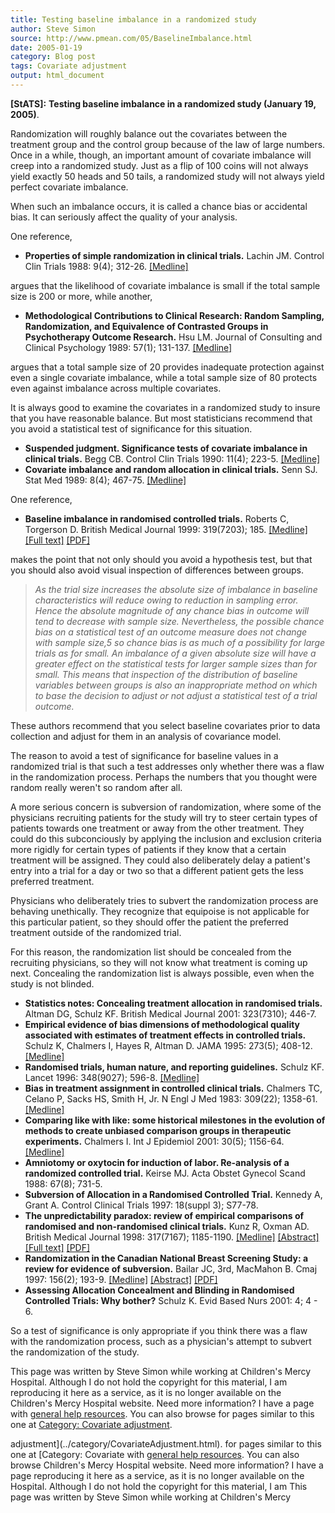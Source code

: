 ```yaml
---
title: Testing baseline imbalance in a randomized study
author: Steve Simon
source: http://www.pmean.com/05/BaselineImbalance.html
date: 2005-01-19
category: Blog post
tags: Covariate adjustment
output: html_document
---
```

**[StATS]:** **Testing baseline imbalance in a
randomized study (January 19, 2005)**.

Randomization will roughly balance out the covariates between the
treatment group and the control group because of the law of large
numbers. Once in a while, though, an important amount of covariate
imbalance will creep into a randomized study. Just as a flip of 100
coins will not always yield exactly 50 heads and 50 tails, a randomized
study will not always yield perfect covariate imbalance.

When such an imbalance occurs, it is called a chance bias or accidental
bias. It can seriously affect the quality of your analysis.

One reference,

-   **Properties of simple randomization in clinical trials.** Lachin
    JM. Control Clin Trials 1988: 9(4); 312-26.
    [\[Medline\]](http://www.ncbi.nlm.nih.gov/entrez/query.fcgi?cmd=Retrieve&db=PubMed&list_uids=3203523&dopt=Abstract)

argues that the likelihood of covariate imbalance is small if the total
sample size is 200 or more, while another,

-   **Methodological Contributions to Clinical Research: Random
    Sampling, Randomization, and Equivalence of Contrasted Groups in
    Psychotherapy Outcome Research.** Hsu LM. Journal of Consulting and
    Clinical Psychology 1989: 57(1); 131-137.
    [\[Medline\]](http://www.ncbi.nlm.nih.gov/entrez/query.fcgi?cmd=Retrieve&db=PubMed&list_uids=2647799&dopt=Abstract)

argues that a total sample size of 20 provides inadequate protection
against even a single covariate imbalance, while a total sample size of
80 protects even against imbalance across multiple covariates.

It is always good to examine the covariates in a randomized study to
insure that you have reasonable balance. But most statisticians
recommend that you avoid a statistical test of significance for this
situation.

-   **Suspended judgment. Significance tests of covariate imbalance in
    clinical trials.** Begg CB. Control Clin Trials 1990: 11(4); 223-5.
    [\[Medline\]](http://www.ncbi.nlm.nih.gov/entrez/query.fcgi?cmd=Retrieve&db=PubMed&list_uids=2171874&dopt=Abstract)
-   **Covariate imbalance and random allocation in clinical trials.**
    Senn SJ. Stat Med 1989: 8(4); 467-75.
    [\[Medline\]](http://www.ncbi.nlm.nih.gov/entrez/query.fcgi?cmd=Retrieve&db=PubMed&list_uids=2727470&dopt=Abstract)

One reference,

-   **Baseline imbalance in randomised controlled trials.** Roberts C,
    Torgerson D. British Medical Journal 1999: 319(7203); 185.
    [\[Medline\]](http://www.ncbi.nlm.nih.gov/entrez/query.fcgi?cmd=Retrieve&db=PubMed&list_uids=10406763&dopt=Abstract)
    [\[Full text\]](http://bmj.com/cgi/content/full/319/7203/185)
    [\[PDF\]](http://bmj.com/cgi/reprint/319/7203/185.pdf)

makes the point that not only should you avoid a hypothesis test, but
that you should also avoid visual inspection of differences between
groups.

> *As the trial size increases the absolute size of imbalance in
> baseline characteristics will reduce owing to reduction in sampling
> error. Hence the absolute magnitude of any chance bias in outcome will
> tend to decrease with sample size. Nevertheless, the possible chance
> bias on a statistical test of an outcome measure does not change with
> sample size,5 so chance bias is as much of a possibility for large
> trials as for small. An imbalance of a given absolute size will have a
> greater effect on the statistical tests for larger sample sizes than
> for small. This means that inspection of the distribution of baseline
> variables between groups is also an inappropriate method on which to
> base the decision to adjust or not adjust a statistical test of a
> trial outcome.*

These authors recommend that you select baseline covariates prior to
data collection and adjust for them in an analysis of covariance model.

The reason to avoid a test of significance for baseline values in a
randomized trial is that such a test addresses only whether there was a
flaw in the randomization process. Perhaps the numbers that you thought
were random really weren\'t so random after all.

A more serious concern is subversion of randomization, where some of the
physicians recruiting patients for the study will try to steer certain
types of patients towards one treatment or away from the other
treatment. They could do this subconciously by applying the inclusion
and exclusion criteria more rigidly for certain types of patients if
they know that a certain treatment will be assigned. They could also
deliberately delay a patient\'s entry into a trial for a day or two so
that a different patient gets the less preferred treatment.

Physicians who deliberately tries to subvert the randomization process
are behaving unethically. They recognize that equipoise is not
applicable for this particular patient, so they should offer the patient
the preferred treatment outside of the randomized trial.

For this reason, the randomization list should be concealed from the
recruiting physicians, so they will not know what treatment is coming up
next. Concealing the randomization list is always possible, even when
the study is not blinded.

-   **Statistics notes: Concealing treatment allocation in randomised
    trials.** Altman DG, Schulz KF. British Medical Journal 2001:
    323(7310); 446-7.
-   **Empirical evidence of bias dimensions of methodological quality
    associated with estimates of treatment effects in controlled
    trials.** Schulz K, Chalmers I, Hayes R, Altman D. JAMA 1995:
    273(5); 408-12.
    [\[Medline\]](http://www.ncbi.nlm.nih.gov/entrez/query.fcgi?cmd=Retrieve&db=PubMed&list_uids=7823387&dopt=Abstract)
-   **Randomised trials, human nature, and reporting guidelines.**
    Schulz KF. Lancet 1996: 348(9027); 596-8.
    [\[Medline\]](http://www.ncbi.nlm.nih.gov/entrez/query.fcgi?cmd=Retrieve&db=PubMed&list_uids=8774577&dopt=Abstract)
-   **Bias in treatment assignment in controlled clinical trials.**
    Chalmers TC, Celano P, Sacks HS, Smith H, Jr. N Engl J Med 1983:
    309(22); 1358-61.
    [\[Medline\]](http://www.ncbi.nlm.nih.gov/entrez/query.fcgi?cmd=Retrieve&db=PubMed&list_uids=6633598&dopt=Abstract)
-   **Comparing like with like: some historical milestones in the
    evolution of methods to create unbiased comparison groups in
    therapeutic experiments.** Chalmers I. Int J Epidemiol 2001: 30(5);
    1156-64.
    [\[Medline\]](http://www.ncbi.nlm.nih.gov/entrez/query.fcgi?cmd=Retrieve&db=PubMed&list_uids=11689539&dopt=Abstract)
-   **Amniotomy or oxytocin for induction of labor. Re-analysis of a
    randomized controlled trial.** Keirse MJ. Acta Obstet Gynecol Scand
    1988: 67(8); 731-5.
-   **Subversion of Allocation in a Randomised Controlled Trial.**
    Kennedy A, Grant A. Control Clinical Trials 1997: 18(suppl 3);
    S77-78.
-   **The unpredictability paradox: review of empirical comparisons of
    randomised and non-randomised clinical trials.** Kunz R, Oxman AD.
    British Medical Journal 1998: 317(7167); 1185-1190.
    [\[Medline\]](http://www.ncbi.nlm.nih.gov/entrez/query.fcgi?cmd=Retrieve&db=PubMed&list_uids=9794851&dopt=Abstract)
    [\[Abstract\]](http://bmj.com/cgi/content/abstract/317/7167/1185)
    [\[Full text\]](http://bmj.com/cgi/content/full/317/7167/1185)
    [\[PDF\]](http://bmj.com/cgi/reprint/317/7167/1185.pdf)
-   **Randomization in the Canadian National Breast Screening Study: a
    review for evidence of subversion.** Bailar JC, 3rd, MacMahon B.
    Cmaj 1997: 156(2); 193-9.
    [\[Medline\]](http://www.ncbi.nlm.nih.gov/entrez/query.fcgi?cmd=Retrieve&db=PubMed&list_uids=9012720&dopt=Abstract)
    [\[Abstract\]](http://www.cmaj.ca/cgi/content/abstract/156/2/193)
    [\[PDF\]](http://www.cmaj.ca/cgi/reprint/156/2/193.pdf)
-   **Assessing Allocation Concealment and Blinding in Randomised
    Controlled Trials: Why bother?** Schulz K. Evid Based Nurs 2001: 4;
    4 - 6.

So a test of significance is only appropriate if you think there was a
flaw with the randomization process, such as a physician\'s attempt to
subvert the randomization of the study.

This page was written by Steve Simon while working at Children\'s Mercy
Hospital. Although I do not hold the copyright for this material, I am
reproducing it here as a service, as it is no longer available on the
Children\'s Mercy Hospital website. Need more information? I have a page
with [general help resources](../GeneralHelp.html). You can also browse
for pages similar to this one at [Category: Covariate
adjustment](../category/CovariateAdjustment.html).
<!---More--->
adjustment](../category/CovariateAdjustment.html).
for pages similar to this one at [Category: Covariate
with [general help resources](../GeneralHelp.html). You can also browse
Children\'s Mercy Hospital website. Need more information? I have a page
reproducing it here as a service, as it is no longer available on the
Hospital. Although I do not hold the copyright for this material, I am
This page was written by Steve Simon while working at Children\'s Mercy

<!---Do not use
**[StATS]:** **Testing baseline imbalance in a
This page was written by Steve Simon while working at Children\'s Mercy
Hospital. Although I do not hold the copyright for this material, I am
reproducing it here as a service, as it is no longer available on the
Children\'s Mercy Hospital website. Need more information? I have a page
with [general help resources](../GeneralHelp.html). You can also browse
for pages similar to this one at [Category: Covariate
adjustment](../category/CovariateAdjustment.html).
--->

